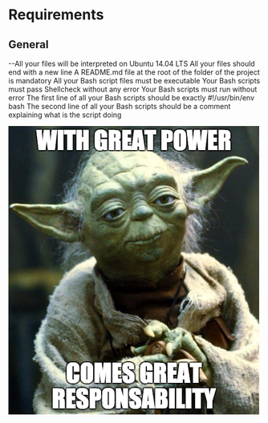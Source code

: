 # Requirements

## General
--All your files will be interpreted on Ubuntu 14.04 LTS
All your files should end with a new line
A README.md file at the root of the folder of the project is mandatory
All your Bash script files must be executable
Your Bash scripts must pass Shellcheck without any error
Your Bash scripts must run without error
The first line of all your Bash scripts should be exactly #!/usr/bin/env bash
The second line of all your Bash scripts should be a comment explaining what is the script doing


![image](https://github.com/Onielcares/alx-system_engineering-devops/blob/main/0x12-web_stack_debugging_2/Web%20Stacking%20Debugging%202%20Image.png)